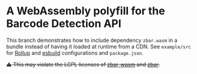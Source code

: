 # A WebAssembly polyfill for the Barcode Detection API

This branch demonstrates how to include dependency `zbar.wasm` in a bundle
instead of having it loaded at runtime from a CDN. See `example/src` for 
[Rollup](https://rollupjs.org/) and [esbuild](https://esbuild.github.io/) configurations
and `package.json`.

~~:warning: This may violate the LGPL licenses of [zbar-wasm](https://github.com/undecaf/zbar-wasm)
and [zbar](https://github.com/mchehab/zbar).~~
